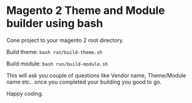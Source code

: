 # Magento 2 Theme and Module builder using bash
Cone project to your magento 2 root directory.

Build theme:
`bash run/build-theme.sh`

Build module:
`bash run/build-module.sh`

This will ask you couple of questions like Vendor name, Theme/Module name etc.. once you completed your building you good to go.

Happy coding.